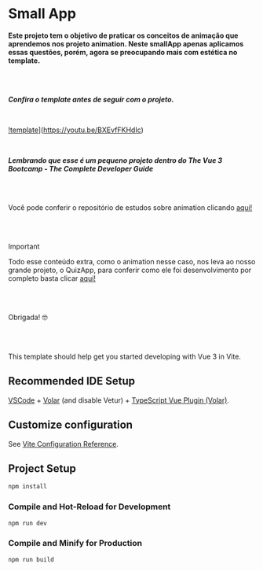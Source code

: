 # Small App

**Este projeto tem o objetivo de praticar os conceitos de animação que aprendemos nos projeto animation. Neste smallApp apenas aplicamos essas questões, porém, agora se preocupando mais com estética no template.**

<br>
<br>

***Confira o template antes de seguir com o projeto.***

<br>

[!template](https://drive.google.com/uc?id=1sk5JiSlAbM7eW2N5gMYEo__2IDbfdKiv)](https://youtu.be/BXEvfFKHdIc)

<br>

***Lembrando que esse é um pequeno projeto dentro do The Vue 3 Bootcamp - The Complete Developer Guide***

<br>
<br>

Você pode conferir o repositório de estudos sobre animation clicando [aqui!](https://github.com/AmandaMatar/animation)

<br>
<br>

> [!IMPORTANT]
> Todo esse conteúdo extra, como o animation nesse caso, nos leva ao nosso grande projeto, o QuizApp, para conferir como ele foi desenvolvimento por completo basta clicar [aqui!](https://github.com/AmandaMatar/QuizApp)

<br>
<br>

Obrigada! 	:nerd_face:

<br>
<br>

This template should help get you started developing with Vue 3 in Vite.

## Recommended IDE Setup

[VSCode](https://code.visualstudio.com/) + [Volar](https://marketplace.visualstudio.com/items?itemName=Vue.volar) (and disable Vetur) + [TypeScript Vue Plugin (Volar)](https://marketplace.visualstudio.com/items?itemName=Vue.vscode-typescript-vue-plugin).

## Customize configuration

See [Vite Configuration Reference](https://vitejs.dev/config/).

## Project Setup

```sh
npm install
```

### Compile and Hot-Reload for Development

```sh
npm run dev
```

### Compile and Minify for Production

```sh
npm run build
```
